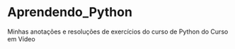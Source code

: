 # Aprendendo_Python
Minhas anotações e resoluções de exercícios do curso de Python do Curso em Vídeo
